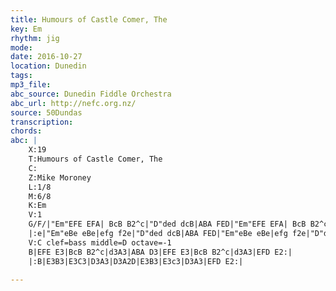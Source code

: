 ```yaml
---
title: Humours of Castle Comer, The
key: Em
rhythm: jig
mode:
date: 2016-10-27
location: Dunedin
tags:
mp3_file:
abc_source: Dunedin Fiddle Orchestra
abc_url: http://nefc.org.nz/
source: 50Dundas
transcription:
chords: 
abc: |
    X:19
    T:Humours of Castle Comer, The
    C:
    Z:Mike Moroney
    L:1/8
    M:6/8
    K:Em
    V:1
    G/F/|"Em"EFE EFA| BcB B2^c|"D"ded dcB|ABA FED|"Em"EFE EFA| BcB B2^c|"D"dcB AFD|"Em"E3E2:|
    |:e|"Em"eBe eBe|efg f2e|"D"ded dcB|ABA FED|"Em"eBe eBe|efg f2e|"D"dcB AFD|"Em"E3E2:|
    V:C clef=bass middle=D octave=-1
    B|EFE E3|BcB B2^c|d3A3|ABA D3|EFE E3|BcB B2^c|d3A3|EFD E2:|
    |:B|E3B3|E3C3|D3A3|D3A2D|E3B3|E3c3|D3A3|EFD E2:|

---
```



